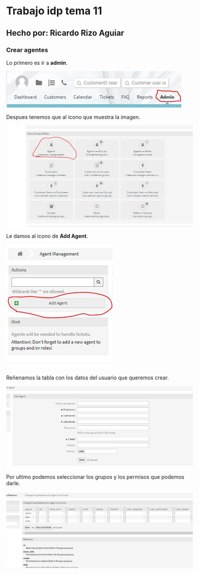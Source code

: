 # Trabajo idp tema 11
## Hecho por: Ricardo Rizo Aguiar  

### Crear agentes

Lo primero es ir a **admin**.

![imagen0](imagenes/Captura4.JPG)

Despues tenemos que al icono que muestra la imagen.

![imagen1](imagenes/Captura10.JPG)

Le damos al icono de **Add Agent**.

![imagen2](imagenes/Captura11.JPG)

Reñenamos la tabla con los datos del usuario que queremos crear.
 
![imagen3](imagenes/Captura12.JPG)

Por ultimo podemos seleccionar los grupos y los permisos que podemos darle. 

![imagen0](imagenes/Captura13.JPG)





